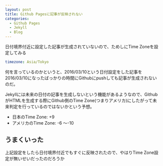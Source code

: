 ```yaml
---
layout: post
title: Github Pagesに記事が反映されない
categories:
  - Github Pages
  - Jekyll
  - Blog
---
```


日付境界付近に設定した記事が生成されていないので、ためしにTime Zoneを設定してみる

```yaml
timezone: Asia/Tokyo
```

何を言っているのかというと、2016/03/10という日付設定をした記事を2016/03/10になったばっかりの時間にGithubにpushしても記事が生成されないのだ。

Jekyllには未来の日付の記事を生成しないという機能があるようなので、GithubがHTMLを生成する際にGithub側のTime Zone(つまりアメリカ)にしたがって未来判定を行っているのではないかという予想。

* 日本のTime Zone: +9
* アメリカのTime Zone: -6 ～-10

## うまくいった

上記設定をしたら日付境界付近でもすぐに反映されたので、やはりTime Zone設定が無いせいだったのだろうか
